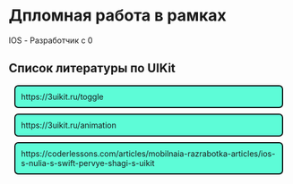 <h1> Дпломная работа в рамках </h1>
</h1> IOS - Разработчик с 0 </h1>
 



<h2>Список литературы по UIKit</h2>
</ul>
 
 <p>https://3uikit.ru/toggle</p>
<p class="positioned">https://3uikit.ru/animation</p>
<p>https://coderlessons.com/articles/mobilnaia-razrabotka-articles/ios-s-nulia-s-swift-pervye-shagi-s-uikit</p>




<style>
body {
  width: 500px;
  margin: 0 auto;
}

p {
    background-color: rgb(93,252,215);
    border: 2px solid rgb(4,10,9);
    padding: 10px;
    margin: 10px;
    border-radius: 7px;
}
<style>
